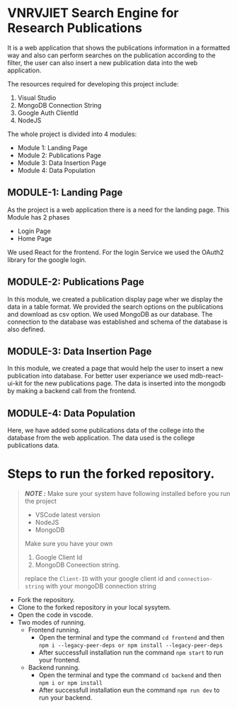 # VNRVJIET Search Engine for Research Publications
It is a web application that shows the publications information in a formatted way and also can perform searches on the publication according to the filter, the user can also insert a new publication data into the web application.

The resources required for developing this project include:
  1. Visual Studio
  2. MongoDB Connection String
  3. Google Auth ClientId
  4. NodeJS
  
The whole project is divided into 4 modules:
  * Module 1: Landing Page
  * Module 2: Publications Page
  * Module 3: Data Insertion Page
  * Module 4: Data Population 

## **MODULE-1: Landing Page**

As the project is a web application there is a need for the landing page.
This Module has 2 phases
 - Login Page
 - Home Page
 
We used React for the frontend. For the login Service we used the OAuth2 library for the google login.
 
## **MODULE-2: Publications Page**
 
In this module, we created a publication display page wher we display the data in a table format.
We provided the search options on the publications and download as csv option.
We used MongoDB as our database. The connection to the database was established and schema of the database is also defined.


## **MODULE-3: Data Insertion Page**

In this module, we created a page that would help the user to insert a new publication into database. 
For better user experiance we used mdb-react-ui-kit for the new publications page. The data is inserted into the mongodb by making a backend call from the frontend.

## **MODULE-4: Data Population**

Here, we have added some publications data of the college into the database from the web application.
The data used is the college publications data.

# Steps to run the forked repository.
>**_NOTE :_** Make sure your system have following installed before you run the project 
> - VSCode latest version
> - NodeJS
> - MongoDB
>
>Make sure you have your own
> 1. Google Client Id
> 2. MongoDB Coneection string.
>
>replace the ` Client-ID ` with your google client id and ` connection-string ` with your mongoDB connection string

  - Fork the repository.
  - Clone to the forked repository in your local sysytem.
  - Open the code in vscode.
  - Two modes of running.
    - Frontend running.
      - Open the terminal and type the command `cd frontend` and then `npm i --legacy-peer-deps or npm install --legacy-peer-deps`
      - After successfull installation run the command ` npm start ` to run your frontend.
    - Backend running.
      - Open the terminal and type the command `cd backend` and then `npm i or npm install `
      - After successfull installation eun the command ` npm run dev ` to run your backend.

